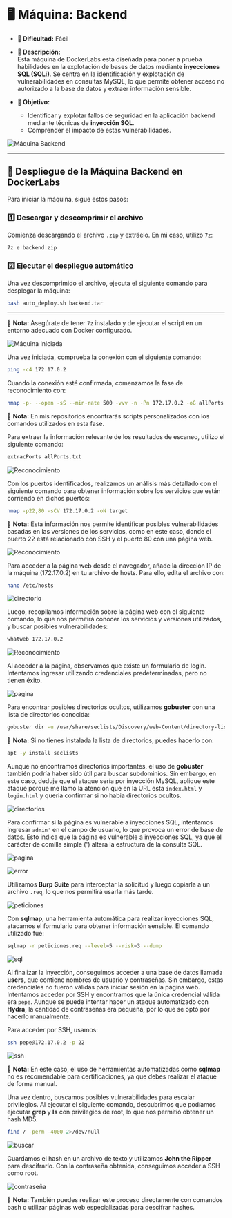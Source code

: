 # 🖥️ **Máquina: Backend**  
- **🔹 Dificultad:** Fácil  
- **📌 Descripción:**  
  Esta máquina de DockerLabs está diseñada para poner a prueba habilidades en la explotación de bases de datos mediante **inyecciones SQL (SQLi)**. Se centra en la identificación y explotación de vulnerabilidades en consultas MySQL, lo que permite obtener acceso no autorizado a la base de datos y extraer información sensible.  

- **🎯 Objetivo:**  
  - Identificar y explotar fallos de seguridad en la aplicación backend mediante técnicas de **inyección SQL**.  
  - Comprender el impacto de estas vulnerabilidades.  

![Máquina Backend](/Backend/Images/Maquina.png)

---

## 🚀 **Despliegue de la Máquina Backend en DockerLabs**  

Para iniciar la máquina, sigue estos pasos:

### 1️⃣ **Descargar y descomprimir el archivo**  
Comienza descargando el archivo `.zip` y extráelo. En mi caso, utilizo `7z`:

```bash
7z e backend.zip
```

### 2️⃣ **Ejecutar el despliegue automático**  
Una vez descomprimido el archivo, ejecuta el siguiente comando para desplegar la máquina:

```bash
bash auto_deploy.sh backend.tar
```

---

📌 **Nota:** Asegúrate de tener `7z` instalado y de ejecutar el script en un entorno adecuado con Docker configurado.  

![Máquina Iniciada](/Backend/Images/inicio.jpeg)

Una vez iniciada, comprueba la conexión con el siguiente comando:

```bash
ping -c4 172.17.0.2
```

Cuando la conexión esté confirmada, comenzamos la fase de reconocimiento con:

```bash
nmap -p- --open -sS --min-rate 500 -vvv -n -Pn 172.17.0.2 -oG allPorts.txt
```

📌 **Nota:** En mis repositorios encontrarás scripts personalizados con los comandos utilizados en esta fase.

Para extraer la información relevante de los resultados de escaneo, utilizo el siguiente comando:

```bash
extracPorts allPorts.txt
```

![Reconocimiento](/Backend/Images/escaneo.jpeg)

Con los puertos identificados, realizamos un análisis más detallado con el siguiente comando para obtener información sobre los servicios que están corriendo en dichos puertos:

```bash
nmap -p22,80 -sCV 172.17.0.2 -oN target
```

📌 **Nota:** Esta información nos permite identificar posibles vulnerabilidades basadas en las versiones de los servicios, como en este caso, donde el puerto 22 está relacionado con SSH y el puerto 80 con una página web.

![Reconocimiento](/Backend/Images/puertos.jpeg)

Para acceder a la página web desde el navegador, añade la dirección IP de la máquina (172.17.0.2) en tu archivo de hosts. Para ello, edita el archivo con:

```bash
nano /etc/hosts
```

![directorio](/Backend/Images/etchost.jpeg)

Luego, recopilamos información sobre la página web con el siguiente comando, lo que nos permitirá conocer los servicios y versiones utilizados, y buscar posibles vulnerabilidades:

```bash
whatweb 172.17.0.2
```

![Reconocimiento](/Backend/Images/whaweb.jpeg)

Al acceder a la página, observamos que existe un formulario de login. Intentamos ingresar utilizando credenciales predeterminadas, pero no tienen éxito.

![pagina](/Backend/Images/pruebas.jpeg)

Para encontrar posibles directorios ocultos, utilizamos **gobuster** con una lista de directorios conocida:

```bash
gobuster dir -u /usr/share/seclists/Discovery/web-Content/directory-list-2.3-medium.txt -t 20 -add-slash -b '403,404' -x php,html,txt
```

📌 **Nota:** Si no tienes instalada la lista de directorios, puedes hacerlo con:

```bash
apt -y install seclists
```

Aunque no encontramos directorios importantes, el uso de **gobuster** también podría haber sido útil para buscar subdominios. Sin embargo, en este caso, deduje que el ataque sería por inyección MySQL, aplique este ataque porque me llamo la atención que en la URL esta `index.html` y `login.html` y queria confirmar si no habia directorios ocultos.

![directorios](/Backend/Images/directorios.jpeg)

Para confirmar si la página es vulnerable a inyecciones SQL, intentamos ingresar `admin'` en el campo de usuario, lo que provoca un error de base de datos. Esto indica que la página es vulnerable a inyecciones SQL, ya que el carácter de comilla simple (') altera la estructura de la consulta SQL.

![pagina](/Backend/Images/pagina.jpeg)

![error](/Backend/Images/sql.jpeg)

Utilizamos **Burp Suite** para interceptar la solicitud y luego copiarla a un archivo `.req`, lo que nos permitirá usarla más tarde.

![peticiones](/Backend/Images/peticion.jpeg)

Con **sqlmap**, una herramienta automática para realizar inyecciones SQL, atacamos el formulario para obtener información sensible. El comando utilizado fue:

```bash
sqlmap -r peticiones.req --level=5 --risk=3 --dump
```

![sql](/Backend/Images/sqlmap.jpeg)

Al finalizar la inyección, conseguimos acceder a una base de datos llamada **users**, que contiene nombres de usuario y contraseñas. Sin embargo, estas credenciales no fueron válidas para iniciar sesión en la página web. Intentamos acceder por SSH y encontramos que la única credencial válida era `pepe`. Aunque se puede intentar hacer un ataque automatizado con **Hydra**, la cantidad de contraseñas era pequeña, por lo que se optó por hacerlo manualmente.

Para acceder por SSH, usamos:

```bash
ssh pepe@172.17.0.2 -p 22
```

![ssh](/Backend/Images/conectarssh.jpeg)

📌 **Nota:** En este caso, el uso de herramientas automatizadas como **sqlmap** no es recomendable para certificaciones, ya que debes realizar el ataque de forma manual.

Una vez dentro, buscamos posibles vulnerabilidades para escalar privilegios. Al ejecutar el siguiente comando, descubrimos que podíamos ejecutar **grep** y **ls** con privilegios de root, lo que nos permitió obtener un hash MD5.

```bash
find / -perm -4000 2>/dev/null
```

![buscar](/Backend/Images/Buscar.jpeg)

Guardamos el hash en un archivo de texto y utilizamos **John the Ripper** para descifrarlo. Con la contraseña obtenida, conseguimos acceder a SSH como root.

![contraseña](/Backend/Images/ContraseñaRoot.jpeg)

📌 **Nota:** También puedes realizar este proceso directamente con comandos bash o utilizar páginas web especializadas para descifrar hashes.

